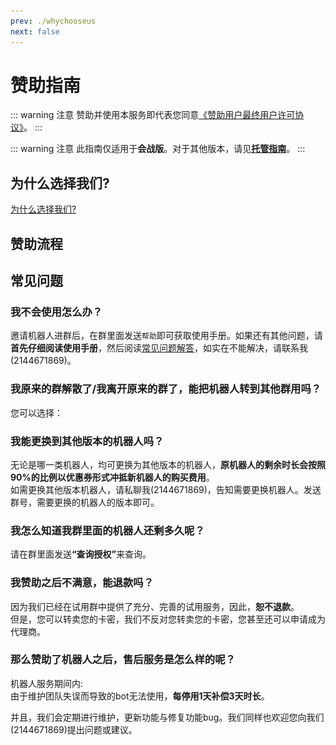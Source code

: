 ```yaml
---
prev: ./whychooseus
next: false
---
```

# 赞助指南

::: warning 注意
赞助并使用本服务即代表您同意[《赞助用户最终用户许可协议》](/EULA)。
:::

::: warning 注意
此指南仅适用于<b>会战版</b>。对于其他版本，请见<b>[托管指南](/hosting/)</b>。
:::


## 为什么选择我们?
[为什么选择我们?](/shop/whychooseus.html)



## 赞助流程
<a-alert type="info" message="提示" show-icon>
<template slot="description">
可前往<b><a href="/announcement/saleactivity.html">此处</a></b>确认促销&优惠活动的举办情况和具体优惠。
</template>
</a-alert>
<template>
  <a-steps direction="vertical" :current="4" >
    <a-step v-for='item in vertical_steps' :title='item.title' :subTitle='item.subTitle'>
      <a-icon slot="icon" :type="item.icon" />
    <template slot="description">
      <div v-show="item.id===0">
        <a-tabs default-active-key="1" :size="size" @change="callback">
          <a-tab-pane key="1" tab="会战版">
            会战版只有会战的相关功能，包括带网页的会战管理系统和一系列的伤害统计图表等，能满足基本的会战需求，<b>适合只用于会战的人。</B></br>赞助<b>5.99元/月</b>即可使用这个机器人。
          </a-tab-pane>
          <a-tab-pane key="2" tab="会战实用版、娱乐版、终极版">
            请转到<b><a href="/hosting/">托管指南</a></b>。
          </a-tab-pane>
        </a-tabs>
      </div>
        <div v-show="item.id===1">
          如您使用<b>支付宝</b>，请使用支付宝扫描下方二维码进入微店赞助（收货地址可随意填写，无需真实地址）：<br>
          <img src="../.vuepress/public/images/hosting/shop_web.png"></img><br>
          如您使用<b>微信</b>，请使用微信扫描下方小程序二维码进入微店小程序：<br>
          <img src="../.vuepress/public/images/hosting/shop_quickapp.png"></img><br>
          赞助完成获得卡密后请按后续步骤激活。
        </div>
        <div v-show="item.id===2">
          <a-steps :current="current" @change="onChange">
            <a-step v-for="item in steps" :key="item.title" :title="item.title" />
          </a-steps>
          <div class="steps-content">
            <p v-html="steps[current].content"></p>
            <img :src="steps[current].image" :height="steps[current].image_height" />
          </div>
          <div class="steps-action">
            <a-button v-if="current < steps.length - 1" type="primary" @click="next">
              下一步
            </a-button>
            <a-button v-if="current == steps.length - 1" type="primary" @click="">
              结束
            </a-button>
            <a-button v-if="current > 0" style="margin-left: 8px" @click="prev">
              上一步
            </a-button>
          </div>
        </div>
          <div v-show="item.id===3">
            <a-tabs default-active-key="1" @change="callback">
              <a-tab-pane key="1" tab="我是第一次使用...">
                或许您注意到了上一步最后的提示信息中有<b>“为你分配的Bot：...”</b>字样(如下图所示)。没有注意到也没有关系，这一行是告诉您应该<b>加这个QQ号为好友并邀请入群</b>。因为你私聊的机器人仅仅只是为了<b>激活</b>和<b>试用</b>存在的，你<b>不能</b>直接邀请它。待您向前面所说的机器人发送邀请并同意后，整个流程就结束了。<b>最后，祝您玩得开心！</b><br>
                <img src="https://image.xcwbot.com/register_1_end.jpg " height='400'>
              </a-tab-pane>
              <a-tab-pane key="2" tab="我已经使用过一会了..." force-render>
                <b>您已经完成了所有的步骤！祝您玩得开心！</b>
              </a-tab-pane>
            </a-tabs>
          </div>
    </template>
    </a-step>
  </a-steps>
</template>




## 常见问题
### 我不会使用怎么办？
邀请机器人进群后，在群里面发送`帮助`即可获取使用手册。如果还有其他问题，请<b>首先仔细阅读使用手册</b>，然后阅读[常见问题解答](/guide/qa)，如实在不能解决，请联系我(2144671869)。

### 我原来的群解散了/我离开原来的群了，能把机器人转到其他群用吗？
您可以选择：

<template>
  <div>
    <a-tabs default-active-key="1" :size="size" @change="callback">
      <a-tab-pane key="1" tab="自助转移">
        <template>
  <div>
    <a-steps :current="current_auto" @change="onChange_auto">
      <a-step v-for="item in steps_auto" :key="item.title" :title="item.title" :description="item.description" />
    </a-steps>
    <div class="steps-content">
      <p v-html="steps_auto[current_auto].content"></p>
      <img :src="steps_auto[current_auto].image" :height="steps_auto[current_auto].image_height" />
    </div>
    <div class="steps-action">
      <a-button v-if="current_auto < steps_auto.length - 1" type="primary" @click="next_auto">
        下一步
      </a-button>
      <a-button
        v-if="current_auto == steps_auto.length - 1"
        type="primary"
      >
        结束
      </a-button>
      <a-button v-if="current_auto > 0" style="margin-left: 8px" @click="prev_auto">
        上一步
      </a-button>
    </div>
  </div>
</template>
<style scoped>
.steps-content {
  margin-top: 16px;
  border: 1px dashed #e9e9e9;
  border-radius: 6px;
  background-color: #fafafa;
  min-height: 200px;
  text-align: center;
  padding-top: 80px;
}
.steps-action {
  margin-top: 24px;
}
</style>
      </a-tab-pane>
      <a-tab-pane key="2" tab="联系维护组转移" force-render>
        <a-button type="primary">
          <a href="/about/#%E8%81%94%E7%B3%BB%E6%88%91%E4%BB%AC" target="_blank">联系维护组</a>
        </a-button><br>
      <b>您只需要告知维护组需要转出授权的群号，转入授权的群号和版本即可。</b>
      </a-tab-pane>
    </a-tabs>
  </div>
</template>

### 我能更换到其他版本的机器人吗？
无论是哪一类机器人，均可更换为其他版本的机器人，<b>原机器人的剩余时长会按照90%的比例以优惠券形式冲抵新机器人的购买费用</b>。  
如需更换其他版本机器人，请私聊我(2144671869)，告知需要更换机器人。发送群号，需要更换的机器人的版本即可。

### 我怎么知道我群里面的机器人还剩多久呢？
请在群里面发送<b>“查询授权”</b>来查询。

### 我赞助之后不满意，能退款吗？
因为我们已经在试用群中提供了充分、完善的试用服务，因此，<b>恕不退款</b>。  
但是，您可以转卖您的卡密，我们不反对您转卖您的卡密，您甚至还可以申请成为代理商。

### 那么赞助了机器人之后，售后服务是怎么样的呢？
机器人服务期间内:  
由于维护团队失误而导致的bot无法使用，<b>每停用1天补偿3天时长</b>。  

并且，我们会定期进行维护，更新功能与修复功能bug。我们同样也欢迎您向我们(2144671869)提出问题或建议。


<script>
export default {
  data() {
    return {
      current_auto: 0,
      current_shop:0,
      current:0,
      size: 'large',
      steps_shop: [
        {
          title: '选择类型和时长',
          content: '<b>打开页面后，首先选择赞助类型和赞助时长，此处以会战版+月卡为例</b><br/>',
          image:'https://image.xcwbot.com/shopping-1.jpg',
          image_height:''
        },
        {
          title: '填写相关信息', 
          content: '<b>在此您需要填写联系邮箱，用来收取卡密；并直接在“查询密码”框内输入一个密码用于之后订单的查询。此外，如果您有优惠券，可以填入“优惠券”栏。</b><br/>',
          image: 'https://image.xcwbot.com/shopping-2.jpg',
          image_height:'400'
        },
        {
          title: '选择支付方式',
          content: '<b>确认填写的各项信息无误后，选择一种支付方式付款。</b><br/>',
          image: 'https://image.xcwbot.com/shopping-3.jpg',
          image_height:''
        },
        {
          title: '完成赞助并获得卡密',
          content: '<b>付款成功后，会自动跳转到提取卡密页面。若没有跳转，请</b><a href="https://shop3.xcwbot.com/#/record" target="_blank">查询订单</a><b>获取卡密。之后，请按照下个步骤所述将卡密激活。</b><br/>',
          image: 'https://image.xcwbot.com/shopping-4.jpg',
          image_height:'400'
        },
      ],
      steps: [
        {
          title: '加入群聊',
          content: '<b>首先，请加入群</b><a href="https://qm.qq.com/cgi-bin/qm/qr?k=hn4VL3tMGWcBsjydBncDcxyhKsjYWpKi&jump_from=webapi">626463935</a>。<b>关于机器人的维护、更新、故障和活动等事项都会在里面公布。</b>如果已经加入了可以跳过。',
          image: '',
          image_height: ''
        },
        {
          title: '添加机器人好友',
          content: '<b>之后添加小仓唯零号机(229412518)为好友</b>，如果已经添加了可以跳过。',
          image: '',
          image_height: ''
        },
        {
          title: '发送指令',
          content: '<b>待机器人同意您的好友申请之后，向其私聊发送“充值”(如果机器人已经在您的群中，直接在群中at机器人发送充值根据提示发送卡密即可)，然后根据提示发送群号和卡密，成功后机器人会给予您如下图的提示。</b>',
          image: 'https://image.xcwbot.com/register_1.jpg',
          image_height: '400',
        }],
      steps_auto: [
        {
          title: '先决条件',
          description: '自助转移授权需要满足的条件',
          content: '如果要进行自助转移，以下条件必须<b>同时满足</b>，不能满足的请转到<b>“联系维护组转移”</b>由维护组<b>手动</b>为您转移：</br>1.需要转出授权的群<b>状态正常</b>(即未被冻结或解散)<br>2.机器人转移时<b>在群中</b>(若不在，请先邀请入群)<br>3.进行转移的人至少是转出群的<b>管理员或以上</b>',
          image: '',
          image_height: '',
        },
        {
          title: '生成转移码',
          description: '在转出群中at机器人并发送指令',
          content: '<b>由转出群的管理员或以上的at机器人并发送“转移授权”，然后根据提示发送转入群群号</b>',
          image: 'https://image.xcwbot.com/transfer_1.png',
          image_height: '',
        },
        {
          title: '使用转移码确认转移',
          description: '私聊机器人并发送指令',
          content: '<b>同样由转出群的管理员或以上的私聊机器人发送“转移授权”，然后完成确认转移流程</b>',
          image: 'https://image.xcwbot.com/transfer_2.png',
          image_height: '400',
        },
      ],
      vertical_steps:[
          {
              id:0,
              title:'对比选择',
              icon:'read',
              subTitle:'了解版本区别并选择适合的机器人'
          },
          {
              id:1,
              title:'完成赞助并获得卡密',
              icon:'money-collect',
              subTitle:'自助赞助'
          },
          {
              id:2,
              title:'激活卡密',
              icon:'user-add',
              subTitle:'私聊机器人或在原有群中激活'
          },
          {
              id:3,
              title:'最后一步？',
              icon:'smile',
              subTitle:'Have Fun！'
          }],
      };
  },
  methods: {
    callback(key) {
      console.log(key);
    },
    next() {
      this.current++;
    },
    next_auto() {
      this.current_auto++;
    },
    prev() {
      this.current--;
    },
    prev_auto() {
      this.current_auto--;
    },
    next_shop() {
      this.current_shop++;
    },
    prev_shop() {
      this.current_shop--;
    },
    onChange(current) {
      console.log('onChange:', current);
      this.current = current;
    },
    onChange_auto(current) {
      console.log('onChange:', current);
      this.current_auto = current;
    },
    onChange_shop(current) {
      console.log('onChange:', current);
      this.current_shop = current;
    },
  },
};
</script>